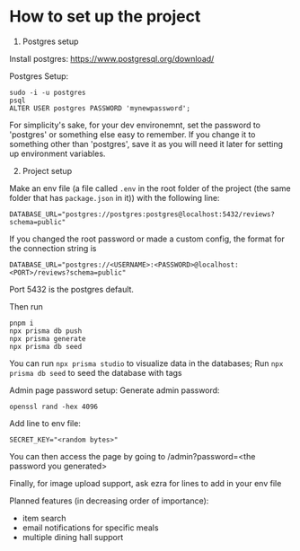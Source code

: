 # How to set up the project

1. Postgres setup

Install postgres: https://www.postgresql.org/download/

Postgres Setup:

```
sudo -i -u postgres
psql
ALTER USER postgres PASSWORD 'mynewpassword';
```

For simplicity's sake, for your dev environemnt, set the password to 'postgres' or something else easy to remember. If you change it to something other than 'postgres', save it as you will need it later for setting up environment variables.

2. Project setup

Make an env file (a file called `.env` in the root folder of the project (the same folder that has `package.json` in it)) with the following line:

```
DATABASE_URL="postgres://postgres:postgres@localhost:5432/reviews?schema=public"
```

If you changed the root password or made a custom config, the format for the connection string is

```
DATABASE_URL="postgres://<USERNAME>:<PASSWORD>@localhost:<PORT>/reviews?schema=public"
```

Port 5432 is the postgres default.

Then run

```
pnpm i
npx prisma db push
npx prisma generate
npx prisma db seed
```

You can run `npx prisma studio` to visualize data in the databases;
Run `npx prisma db seed` to seed the database with tags

Admin page password setup:
Generate admin password:

```
openssl rand -hex 4096
```

Add line to env file:

```
SECRET_KEY="<random bytes>"

```

You can then access the page by going to /admin?password=\<the password you generated\>

Finally, for image upload support, ask ezra for lines to add in your env file

Planned features (in decreasing order of importance):

- item search
- email notifications for specific meals
- multiple dining hall support

